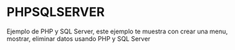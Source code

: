 PHPSQLSERVER
============

Ejemplo de PHP y SQL Server, este ejemplo te muestra con crear una menu, mostrar, eliminar datos usando PHP y SQL Server

